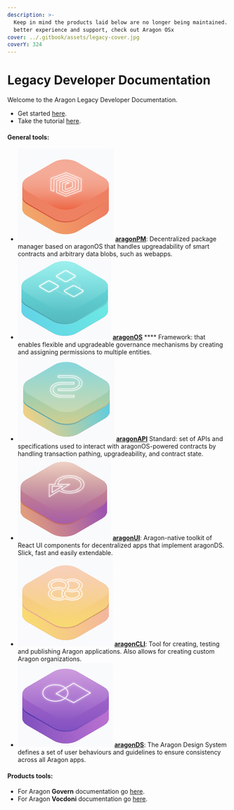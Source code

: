 ```yaml
---
description: >-
  Keep in mind the products laid below are no longer being maintained. For a
  better experience and support, check out Aragon OSx
cover: ../.gitbook/assets/legacy-cover.jpg
coverY: 324
---
```


# Legacy Developer Documentation

Welcome to the Aragon Legacy Developer Documentation.

* Get started [here](tools/the-basics/getting-started.md).
* Take the tutorial [here](tools/guides/custom-deploy.md).

#### General tools:

* <img src="../.gitbook/assets/Schermata 2022-07-22 alle 16.08.59 (1).png" alt="" data-size="line"> [**aragonPM**](developers/tools/aragonpm/): Decentralized package manager based on aragonOS that handles upgreadability of smart contracts and arbitrary data blobs, such as webapps.
* <img src="../.gitbook/assets/Schermata 2022-07-22 alle 16.13.07.png" alt="" data-size="line"> [**aragonOS**](developers/tools/aragonos/) \*\*\*\* Framework: that enables flexible and upgradeable governance mechanisms by creating and assigning permissions to multiple entities.
* <img src="../.gitbook/assets/Schermata 2022-07-22 alle 16.15.29.png" alt="" data-size="line"> [**aragonAPI**](developers/tools/aragonapi/) Standard: set of APIs and specifications used to interact with aragonOS-powered contracts by handling transaction pathing, upgradeability, and contract state.
* <img src="../.gitbook/assets/Schermata 2022-07-22 alle 16.17.24.png" alt="" data-size="line"> [**aragonUI**](developers/tools/aragonui/): Aragon-native toolkit of React UI components for decentralized apps that implement aragonDS. Slick, fast and easily extendable.
* <img src="../.gitbook/assets/Schermata 2022-07-22 alle 16.19.33 (1).png" alt="" data-size="line"> [**aragonCLI**](developers/tools/aragoncli/): Tool for creating, testing and publishing Aragon applications. Also allows for creating custom Aragon organizations.
* <img src="../.gitbook/assets/Schermata 2022-07-22 alle 16.20.47.png" alt="" data-size="line"> [**aragonDS**](developers/tools/aragonds/): The Aragon Design System defines a set of user behaviours and guidelines to ensure consistency across all Aragon apps.

#### Products tools:

* For Aragon **Govern** documentation go [here](products/aragon-govern/).
* For Aragon **Vocdoni** documentation go [here](products/aragon-vocdoni.md).
